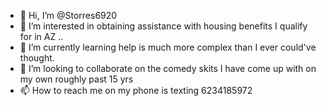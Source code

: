 - 👋 Hi, I’m @Storres6920
- 👀 I’m interested in obtaining assistance with housing benefits I qualify for in AZ ..
- 🌱 I’m currently learning help is much more complex than I ever could've thought.
- 💞️ I’m looking to collaborate on the comedy skits I have come up with on my own roughly past 15 yrs 
- 📫 How to reach me on my phone is texting 6234185972

<!---
Storres6920/Storres6920 is a ✨ special ✨ repository because its `README.md` (this file) appears on your GitHub profile.
You can click the Preview link to take a look at your changes.
--->
